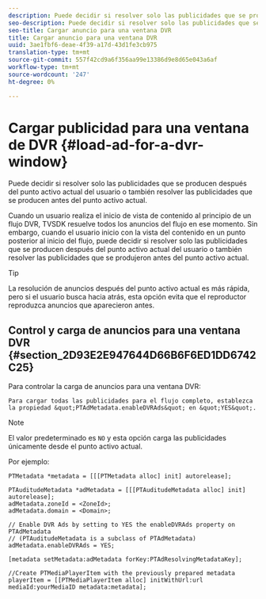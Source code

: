 ```yaml
---
description: Puede decidir si resolver solo las publicidades que se producen después del punto activo actual del usuario o también resolver las publicidades que se producen antes del punto activo actual.
seo-description: Puede decidir si resolver solo las publicidades que se producen después del punto activo actual del usuario o también resolver las publicidades que se producen antes del punto activo actual.
seo-title: Cargar anuncio para una ventana DVR
title: Cargar anuncio para una ventana DVR
uuid: 3ae1fbf6-deae-4f39-a17d-43d1fe3cb975
translation-type: tm+mt
source-git-commit: 557f42cd9a6f356aa99e13386d9e8d65e043a6af
workflow-type: tm+mt
source-wordcount: '247'
ht-degree: 0%

---
```



# Cargar publicidad para una ventana de DVR {#load-ad-for-a-dvr-window}

Puede decidir si resolver solo las publicidades que se producen después del punto activo actual del usuario o también resolver las publicidades que se producen antes del punto activo actual.

Cuando un usuario realiza el inicio de vista de contenido al principio de un flujo DVR, TVSDK resuelve todos los anuncios del flujo en ese momento. Sin embargo, cuando el usuario inicio con la vista del contenido en un punto posterior al inicio del flujo, puede decidir si resolver solo las publicidades que se producen después del punto activo actual del usuario o también resolver las publicidades que se produjeron antes del punto activo actual.

>[!TIP]
>
>La resolución de anuncios después del punto activo actual es más rápida, pero si el usuario busca hacia atrás, esta opción evita que el reproductor reproduzca anuncios que aparecieron antes.

## Control y carga de anuncios para una ventana DVR {#section_2D93E2E947644D66B6F6ED1DD6742C25}

Para controlar la carga de anuncios para una ventana DVR:

    Para cargar todas las publicidades para el flujo completo, establezca la propiedad &quot;PTAdMetadata.enableDVRAds&quot; en &quot;YES&quot;.

>[!NOTE]
>
>El valor predeterminado es `NO` y esta opción carga las publicidades únicamente desde el punto activo actual.

Por ejemplo:

```
PTMetadata *metadata = [[[PTMetadata alloc] init] autorelease]; 
 
PTAuditudeMetadata *adMetadata = [[[PTAuditudeMetadata alloc] init] autorelease];  
adMetadata.zoneId = <ZoneId>; 
adMetadata.domain = <Domain>; 
 
// Enable DVR Ads by setting to YES the enableDVRAds property on PTAdMetadata  
// (PTAuditudeMetadata is a subclass of PTAdMetadata)  
adMetadata.enableDVRAds = YES; 
 
[metadata setMetadata:adMetadata forKey:PTAdResolvingMetadataKey]; 
 
//Create PTMediaPlayerItem with the previously prepared metadata    
playerItem = [[PTMediaPlayerItem alloc] initWithUrl:url mediaId:yourMediaID metadata:metadata]; 
```
